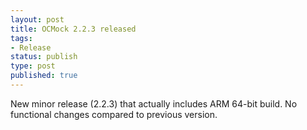```yaml
---
layout: post
title: OCMock 2.2.3 released
tags:
- Release
status: publish
type: post
published: true
---
```

New minor release (2.2.3) that actually includes ARM 64-bit build. No functional changes compared to previous version.

